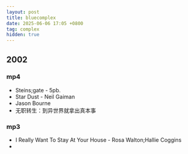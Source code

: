 ```yaml
---
layout: post
title: bluecomplex
date: 2025-06-06 17:05 +0800
tag: complex
hidden: true
---
```


## 2002

### mp4

- Steins;gate - 5pb.
- Star Dust - Neil Gaiman
- Jason Bourne 
- 无职转生：到异世界就拿出真本事

### mp3

- I Really Want To Stay At Your House - Rosa Walton;Hallie Coggins
- 